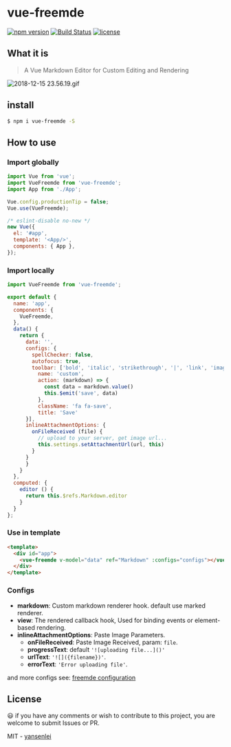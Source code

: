 # vue-freemde

[![npm version](https://badge.fury.io/js/vue-freemde.svg)](https://badge.fury.io/js/vue-freemde)
[![Build Status](https://travis-ci.org/yansenlei/vue-freemde.svg?branch=master)](https://travis-ci.org/yansenlei/vue-freemde)
[![license](https://img.shields.io/npm/l/express.svg)](https://github.com/yansenlei/vue-freemde/blob/master/LICENSE)

## What it is

> A Vue Markdown Editor for Custom Editing and Rendering

![2018-12-15 23.56.19.gif](https://i.loli.net/2018/12/15/5c1524a6ee897.gif)

## install
```bash
$ npm i vue-freemde -S
```

## How to use

### Import globally

```javascript
import Vue from 'vue';
import VueFreemde from 'vue-freemde';
import App from './App';

Vue.config.productionTip = false;
Vue.use(VueFreemde);

/* eslint-disable no-new */
new Vue({
  el: '#app',
  template: '<App/>',
  components: { App },
});
```

### Import locally

```javascript
import VueFreemde from 'vue-freemde';

export default {
  name: 'app',
  components: {
    VueFreemde,
  },
  data() {
    return {
      data: '',
      configs: {
        spellChecker: false,
        autofocus: true,
        toolbar: ['bold', 'italic', 'strikethrough', '|', 'link', 'image', {
          name: 'custom',
          action: (markdown) => {
            const data = markdown.value()
            this.$emit('save', data)
          },
          className: 'fa fa-save',
          title: 'Save'
      }],
      inlineAttachmentOptions: {
        onFileReceived (file) {
          // upload to your server, get image url...
          this.settings.setAttachmentUrl(url, this)
        }
      }
      }
    }
  },
  computed: {
    editor () {
      return this.$refs.Markdown.editor
    }
  }
};
```

### Use in template

```html
<template>
  <div id="app">
    <vue-freemde v-model="data" ref="Markdown" :configs="configs"></vue-freemde>
  </div>
</template>
```

### Configs

- **markdown**: Custom markdown renderer hook. default use marked renderer.
- **view**: The rendered callback hook, Used for binding events or element-based rendering.
- **inlineAttachmentOptions**: Paste Image Parameters.
  - **onFileReceived**: Paste Image Received, param: `file`.
  - **progressText**: default `'![uploading file...]()'`
  - **urlText**: `'![]({filename})'`.
  - **errorText**: `'Error uploading file'`.

and more configs see: [freemde configuration](https://github.com/yansenlei/free-markdown-editor#configuration)

## License

:smiley: if you have any comments or wish to contribute to this project, you are welcome to submit Issues or PR.

MIT - [yansenlei](https://github.com/yansenlei)